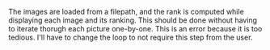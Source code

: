 The images are loaded from a filepath, and the rank is computed while displaying each image and its ranking.
This should be done without having to iterate thorugh each picture one-by-one. This is an error because it
is too tedious. I'll have to change the loop to not require this step from the user.
